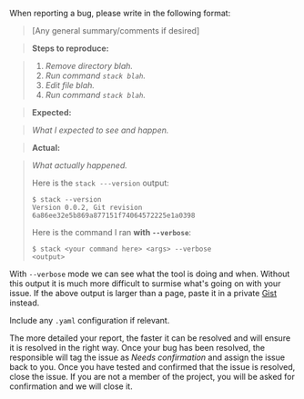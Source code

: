 When reporting a bug, please write in the following format:

> [Any general summary/comments if desired]

> **Steps to reproduce:**

> 1. _Remove directory *blah*._
> 2. _Run command `stack blah`._
> 3. _Edit file blah._
> 3. _Run command `stack blah`._

> **Expected:**

> _What I expected to see and happen._

> **Actual:**

> _What actually happened._
> 
> Here is the `stack ---version` output:
> 
> ```
> $ stack --version
> Version 0.0.2, Git revision 6a86ee32e5b869a877151f74064572225e1a0398
> ```
> Here is the command I ran **with `--verbose`**:
> 
> ```
> $ stack <your command here> <args> --verbose
> <output>
> ```

With `--verbose` mode we can see what the tool is doing and when. Without this output it is much more difficult to surmise what's going on with your issue. If the above output is larger than a page, paste it in a private [Gist](https://gist.github.com/) instead.

Include any `.yaml` configuration if relevant.

The more detailed your report, the faster it can be resolved and will ensure it is resolved in the right way. Once your bug has been resolved, the responsible will tag the issue as _Needs confirmation_ and assign the issue back to you. Once you have tested and confirmed that the issue is resolved, close the issue. If you are not a member of the project, you will be asked for confirmation and we will close it.